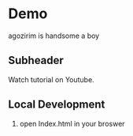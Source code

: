 # Demo

agozirim is handsome a boy

## Subheader

Watch tutorial on Youtube.

## Local Development

1. open Index.html in your broswer